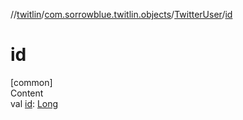 //[twitlin](../../index.md)/[com.sorrowblue.twitlin.objects](../index.md)/[TwitterUser](index.md)/[id](id.md)



# id  
[common]  
Content  
val [id](id.md): [Long](https://kotlinlang.org/api/latest/jvm/stdlib/kotlin/-long/index.html)  




